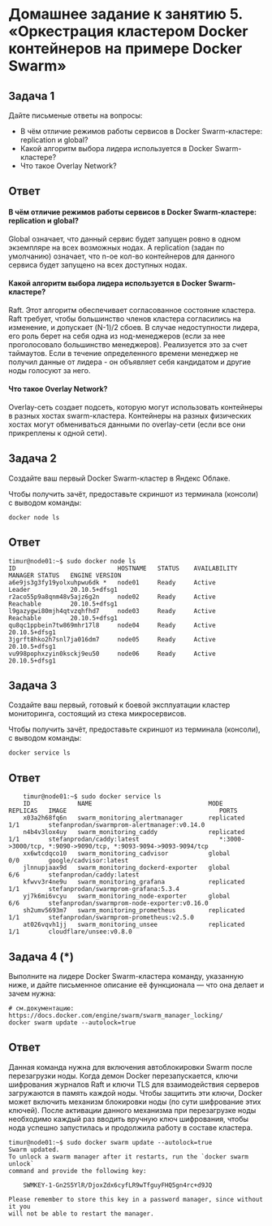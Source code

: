 # Домашнее задание к занятию 5. «Оркестрация кластером Docker контейнеров на примере Docker Swarm»## Задача 1Дайте письменые ответы на вопросы:- В чём отличие режимов работы сервисов в Docker Swarm-кластере: replication и global?- Какой алгоритм выбора лидера используется в Docker Swarm-кластере?- Что такое Overlay Network?## Ответ#### В чём отличие режимов работы сервисов в Docker Swarm-кластере: replication и global?Global означает, что данный сервис будет запущен ровно в одном экземпляре на всех возможных нодах. А replication (задан по умолчанию) означает, что n-ое кол-во контейнеров для данного сервиса будет запущено на всех доступных нодах.#### Какой алгоритм выбора лидера используется в Docker Swarm-кластере?Raft. Этот алгоритм обеспечивает согласованное состояние кластера. Raft требует, чтобы большинство членов кластера согласились на изменение, и допускает (N-1)/2 сбоев. В случае недоступности лидера, его роль берет на себя одна из нод-менеджеров (если за нее проголосовало большинство менеджеров). Реализуется это за счет таймаутов. Если в течение определенного времени менеджер не получил данные от лидера - он объявляет себя кандидатом и другие ноды голосуют за него.#### Что такое Overlay Network?Overlay-сеть создает подсеть, которую могут использовать контейнеры в разных хостах swarm-кластера. Контейнеры на разных физических хостах могут обмениваться данными по overlay-сети (если все они прикреплены к одной сети).## Задача 2Создайте ваш первый Docker Swarm-кластер в Яндекс Облаке.Чтобы получить зачёт, предоставьте скриншот из терминала (консоли) с выводом команды:```docker node ls```## Ответ```timur@node01:~$ sudo docker node lsID                            HOSTNAME   STATUS    AVAILABILITY   MANAGER STATUS   ENGINE VERSIONa6e9js3g3fy19yolxuhpwu6dk *   node01     Ready     Active         Leader           20.10.5+dfsg1r2aco55p9a8qnm48v5ajz6g2n     node02     Ready     Active         Reachable        20.10.5+dfsg1l9gazygwi80mjh4qtvzqhfhd7     node03     Ready     Active         Reachable        20.10.5+dfsg1qu8qc1ppbein7tw869mhr17l8     node04     Ready     Active                          20.10.5+dfsg13jgrft8hko2h7snl7ja016dm7     node05     Ready     Active                          20.10.5+dfsg1vu998pophxzyin0ksckj9eu50     node06     Ready     Active                          20.10.5+dfsg1```## Задача 3Создайте ваш первый, готовый к боевой эксплуатации кластер мониторинга, состоящий из стека микросервисов.Чтобы получить зачёт, предоставьте скриншот из терминала (консоли), с выводом команды:```docker service ls```## Ответ```commandline    timur@node01:~$ sudo docker service ls    ID             NAME                                MODE         REPLICAS   IMAGE                                          PORTS    x03a2h68fq6n   swarm_monitoring_alertmanager       replicated   1/1        stefanprodan/swarmprom-alertmanager:v0.14.0    n4b4v3lox4uy   swarm_monitoring_caddy              replicated   1/1        stefanprodan/caddy:latest                      *:3000->3000/tcp, *:9090->9090/tcp, *:9093-9094->9093-9094/tcp    xx6wtcdqco10   swarm_monitoring_cadvisor           global       0/0        google/cadvisor:latest    jlnnupjaax9d   swarm_monitoring_dockerd-exporter   global       6/6        stefanprodan/caddy:latest    kfwvv3r4ne9u   swarm_monitoring_grafana            replicated   1/1        stefanprodan/swarmprom-grafana:5.3.4    yj7k6mi6vcyu   swarm_monitoring_node-exporter      global       6/6        stefanprodan/swarmprom-node-exporter:v0.16.0    sh2umv5693m7   swarm_monitoring_prometheus         replicated   1/1        stefanprodan/swarmprom-prometheus:v2.5.0    at026vqvh1jj   swarm_monitoring_unsee              replicated   1/1        cloudflare/unsee:v0.8.0```## Задача 4 (*)Выполните на лидере Docker Swarm-кластера команду, указанную ниже, и дайте письменное описание её функционала — что она делает и зачем нужна:```# см.документацию: https://docs.docker.com/engine/swarm/swarm_manager_locking/docker swarm update --autolock=true```## ОтветДанная команда нужна для включения автоблокировки Swarm после перезагрузки ноды.Когда демон Docker перезапускается, ключи шифрования журналов Raft и ключи TLS для взаимодействия серверов загружаются в память каждой ноды. Чтобы защитить эти ключи, Docker может включить механизм блокировки ноды (по сути шифрование этих ключей).После активации данного механизма при перезагрузке ноды необходимо каждый раз вводить вручную ключ шифрования, чтобы нода успешно запустилась и продолжила работу в составе кластера.```commandlinetimur@node01:~$ sudo docker swarm update --autolock=trueSwarm updated.To unlock a swarm manager after it restarts, run the `docker swarm unlock`command and provide the following key:    SWMKEY-1-Gn2S5YlR/DjoxZdx6cyfLR9wTfguyFHQ5gn4rc+d9JQPlease remember to store this key in a password manager, since without it youwill not be able to restart the manager.```